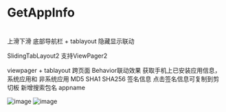# GetAppInfo
#
#
#

上滑下滑 底部导航栏 + tablayout 隐藏显示联动

SlidingTabLayout2 支持ViewPager2

viewpager + tablayout 跨页面 Behavior联动效果
获取手机上已安装应用信息，系统应用和 非系统应用
MD5 SHA1 SHA256 签名信息 点击签名信息可复制到剪切板
新增搜索包名 appname

![image](https://github.com/sunan-n/GetAppInfo/blob/dev/appinfos_scroll.gif)
![image](https://github.com/sunan-n/GetAppInfo/blob/dev/appinfos.gif)


